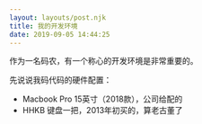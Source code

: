 ```yaml
---
layout: layouts/post.njk
title: 我的开发环境
date: 2019-09-05 14:44:25
---
```


作为一名码农，有一个称心的开发环境是非常重要的。

先说说我码代码的硬件配置：

- Macbook Pro 15英寸（2018款），公司给配的
- HHKB 键盘一把，2013年初买的，算老古董了
